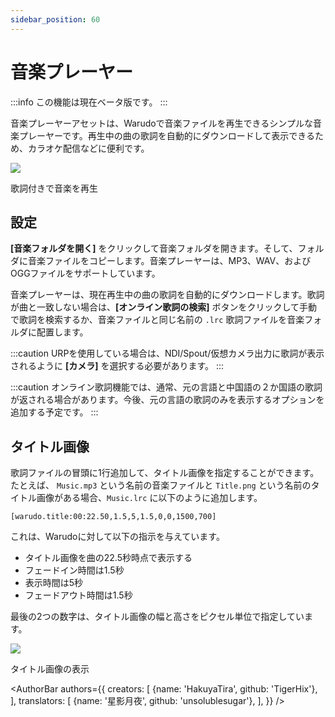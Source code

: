 ```yaml
---
sidebar_position: 60
---
```


# 音楽プレーヤー

:::info
この機能は現在ベータ版です。
:::

音楽プレーヤーアセットは、Warudoで音楽ファイルを再生できるシンプルな音楽プレーヤーです。再生中の曲の歌詞を自動的にダウンロードして表示できるため、カラオケ配信などに便利です。

![](/doc-img/en-music-player-1.png)
<p class="img-desc">歌詞付きで音楽を再生</p>

## 設定

**[音楽フォルダを開く]** をクリックして音楽フォルダを開きます。そして、フォルダに音楽ファイルをコピーします。音楽プレーヤーは、MP3、WAV、およびOGGファイルをサポートしています。

音楽プレーヤーは、現在再生中の曲の歌詞を自動的にダウンロードします。歌詞が曲と一致しない場合は、**[オンライン歌詞の検索]** ボタンをクリックして手動で歌詞を検索するか、音楽ファイルと同じ名前の `.lrc` 歌詞ファイルを音楽フォルダに配置します。

:::caution
URPを使用している場合は、NDI/Spout/仮想カメラ出力に歌詞が表示されるように **[カメラ]** を選択する必要があります。
:::

:::caution
オンライン歌詞機能では、通常、元の言語と中国語の２か国語の歌詞が返される場合があります。今後、元の言語の歌詞のみを表示するオプションを追加する予定です。
:::

## タイトル画像

歌詞ファイルの冒頭に1行追加して、タイトル画像を指定することができます。たとえば、 `Music.mp3` という名前の音楽ファイルと `Title.png` という名前のタイトル画像がある場合、`Music.lrc` に以下のように追加します。

```
[warudo.title:00:22.50,1.5,5,1.5,0,0,1500,700]
```

これは、Warudoに対して以下の指示を与えています。
* タイトル画像を曲の22.5秒時点で表示する
* フェードイン時間は1.5秒
* 表示時間は5秒
* フェードアウト時間は1.5秒

最後の2つの数字は、タイトル画像の幅と高さをピクセル単位で指定しています。

![](/doc-img/en-music-player-2.png)
<p class="img-desc">タイトル画像の表示</p>

<AuthorBar authors={{
  creators: [
    {name: 'HakuyaTira', github: 'TigerHix'},
  ],
  translators: [
    {name: '星影月夜', github: 'unsolublesugar'},
  ],
}} />

